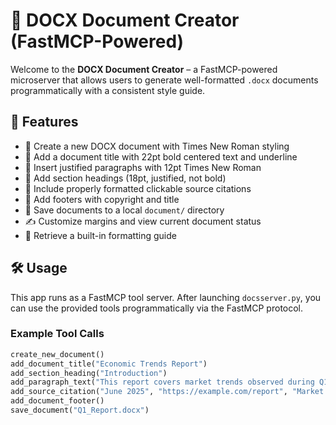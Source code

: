 # 📄 DOCX Document Creator (FastMCP-Powered)

Welcome to the **DOCX Document Creator** – a FastMCP-powered microserver that allows users to generate well-formatted `.docx` documents programmatically with a consistent style guide.

## 🚀 Features

- 📄 Create a new DOCX document with Times New Roman styling
- 📝 Add a document title with 22pt bold centered text and underline
- 🧾 Insert justified paragraphs with 12pt Times New Roman
- 🧩 Add section headings (18pt, justified, not bold)
- 🔗 Include properly formatted clickable source citations
- 📎 Add footers with copyright and title
- 📁 Save documents to a local `document/` directory
- ✍️ Customize margins and view current document status
- 📘 Retrieve a built-in formatting guide

## 🛠 Usage

This app runs as a FastMCP tool server. After launching `docsserver.py`, you can use the provided tools programmatically via the FastMCP protocol.

### Example Tool Calls

```python
create_new_document()
add_document_title("Economic Trends Report")
add_section_heading("Introduction")
add_paragraph_text("This report covers market trends observed during Q1 2025...")
add_source_citation("June 2025", "https://example.com/report", "Market Report")
add_document_footer()
save_document("Q1_Report.docx")
